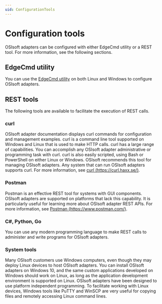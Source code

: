 ```yaml
---
uid: ConfigurationTools
---
```


# Configuration tools

OSIsoft adapters can be configured with either EdgeCmd utility or a REST tool. For more information, see the following sections.

## EdgeCmd utility

You can use the [EdgeCmd utility](xref:EdgecmdUtility) on both Linux and Windows to configure OSIsoft adapters.

## REST tools

The following tools are available to facilitate the execution of REST calls.

### curl

OSIsoft adapter documentation displays curl commands for configuration and management examples. curl is a command line tool supported on Windows and Linux that is used to make HTTP calls. curl has a large range of capabilities. You can accomplish any OSIsoft adapter administrative or programming task with curl. curl is also easily scripted, using Bash or PowerShell on either Linux or Windows. OSIsoft recommends this tool for managing OSIsoft adapters. Any system that can run OSIsoft adapters supports curl. For more information, see [curl (https://curl.haxx.se/)](https://curl.haxx.se/).

### Postman

Postman is an effective REST tool for systems with GUI components. OSIsoft adapters are supported on platforms that lack this capability. It is particularly useful for learning more about OSIsoft adapter REST APIs. For more information, see [Postman (https://www.postman.com/)](https://www.postman.com/).

### C#, Python, Go

You can use any modern programming language to make REST calls to administer and write programs for OSIsoft adapters.

### System tools

Many OSIsoft customers use Windows computers, even though they may deploy Linux devices to host OSIsoft adapters. You can install OSIsoft adapters on Windows 10, and the same custom applications developed on Windows should work on Linux, as long as the application development environment is supported on Linux. OSIsoft adapters have been designed to use platform independent programming. To facilitate working with Linux devices, Windows tools like PuTTY and WinSCP are very useful for copying files and remotely accessing Linux command lines.
